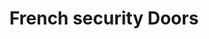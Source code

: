 ---
title: " French security Doors"
frenchHead: "SLIDING SECURITY DOORS"
frenchPara: "Unlimit your home. And happiness."
frenchPara1: "TENTUFF Sliding Security Doors provide security retrofitted to your existing sliding glass doors. Slide left to right, right to left or walk out in the centre. When kept closed and locked with the 3-point locking system, it keeps thugs and bugs out, but allows the fresh air in and gives you a seamless view of the outdoors."
---